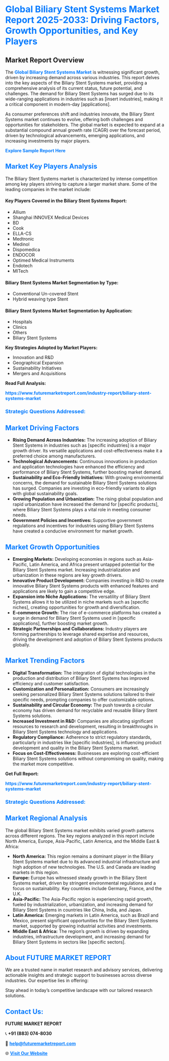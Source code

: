 <h1 style="color: #007BFF;">Global Biliary Stent Systems Market Report 2025-2033: Driving Factors, Growth Opportunities, and Key Players</h1>

<section id="overview">
<h2>Market Report Overview</h2>
<p>The <a href="https://www.futuremarketreport.com/industry-report/biliary-stent-systems-market" style="color: #007BFF; text-decoration: none;"><strong>Global Biliary Stent Systems Market</strong></a> is witnessing significant growth, driven by increasing demand across various industries. This report delves into the key aspects of the Biliary Stent Systems market, providing a comprehensive analysis of its current status, future potential, and challenges. The demand for Biliary Stent Systems has surged due to its wide-ranging applications in industries such as [insert industries], making it a critical component in modern-day [applications].</p>
<p>As consumer preferences shift and industries innovate, the Biliary Stent Systems market continues to evolve, offering both challenges and opportunities for stakeholders. The global market is expected to expand at a substantial compound annual growth rate (CAGR) over the forecast period, driven by technological advancements, emerging applications, and increasing investments by major players.</p>
</section>

<section id="overview">
<p><a href="https://www.futuremarketreport.com/request-sample/reportId=123318" style="color: #007BFF; text-decoration: none;"><strong>Explore Sample Report Here</strong></a></p>
</section>

<section id="key-players">
<h2 style="color: #007BFF;">Market Key Players Analysis</h2>
<p>The Biliary Stent Systems market is characterized by intense competition among key players striving to capture a larger market share. Some of the leading companies in the market include:</p>
<h4>Key Players Covered in the Biliary Stent Systems Report:</h4>
<ul><li>Allium</li><li>Shanghai INNOVEX Medical Devices</li><li>BD</li><li>Cook</li><li>ELLA-CS</li><li>Medtronic</li><li>Medinol</li><li>Dispomedica</li><li>ENDOCOR</li><li>Optimed Medical Instruments</li><li>Endotech</li><li>MITech</li></ul>
<h4>Biliary Stent Systems Market Segmentation by Type:</h4>
<ul><li>Conventional Un-covered Stent</li><li>Hybrid weaving type Stent</li></ul>

<h4>Biliary Stent Systems Market Segmentation by Application:</h4>
<ul><li>Hospitals</li><li>Clinics</li><li>Others</li><li>Biliary Stent Systems</li></ul>
<p><strong>Key Strategies Adopted by Market Players:</strong></p>
<ul>
<li>Innovation and R&D</li>
<li>Geographical Expansion</li>
<li>Sustainability Initiatives</li>
<li>Mergers and Acquisitions</li>
</ul>
</section>

<section>
<p><strong>Read Full Analysis: </strong></p><a href="https://www.futuremarketreport.com/industry-report/biliary-stent-systems-market" style="color: #007BFF; text-decoration: none;"><strong>https://www.futuremarketreport.com/industry-report/biliary-stent-systems-market</strong></a>
<h3 style="color: #007BFF;">Strategic Questions Addressed:</h3>
</section>

<section id="driving-factors">
<h2 style="color: #007BFF;">Market Driving Factors</h2>
<ul>
<li><strong>Rising Demand Across Industries:</strong> The increasing adoption of Biliary Stent Systems in industries such as [specific industries] is a major growth driver. Its versatile applications and cost-effectiveness make it a preferred choice among manufacturers.</li>
<li><strong>Technological Advancements:</strong> Continuous innovations in production and application technologies have enhanced the efficiency and performance of Biliary Stent Systems, further boosting market demand.</li>
<li><strong>Sustainability and Eco-Friendly Initiatives:</strong> With growing environmental concerns, the demand for sustainable Biliary Stent Systems solutions has surged. Companies are investing in eco-friendly variants to align with global sustainability goals.</li>
<li><strong>Growing Population and Urbanization:</strong> The rising global population and rapid urbanization have increased the demand for [specific products], where Biliary Stent Systems plays a vital role in meeting consumer needs.</li>
<li><strong>Government Policies and Incentives:</strong> Supportive government regulations and incentives for industries using Biliary Stent Systems have created a conducive environment for market growth.</li>
</ul>
</section>

<section id="growth-opportunities">
<h2 style="color: #007BFF;">Market Growth Opportunities</h2>
<ul>
<li><strong>Emerging Markets:</strong> Developing economies in regions such as Asia-Pacific, Latin America, and Africa present untapped potential for the Biliary Stent Systems market. Increasing industrialization and urbanization in these regions are key growth drivers.</li>
<li><strong>Innovative Product Development:</strong> Companies investing in R&D to create innovative Biliary Stent Systems products with enhanced features and applications are likely to gain a competitive edge.</li>
<li><strong>Expansion into Niche Applications:</strong> The versatility of Biliary Stent Systems allows it to be utilized in niche markets such as [specific niches], creating opportunities for growth and diversification.</li>
<li><strong>E-commerce Growth:</strong> The rise of e-commerce platforms has created a surge in demand for Biliary Stent Systems used in [specific applications], further boosting market growth.</li>
<li><strong>Strategic Partnerships and Collaborations:</strong> Industry players are forming partnerships to leverage shared expertise and resources, driving the development and adoption of Biliary Stent Systems products globally.</li>
</ul>
</section>

<section id="trending-factors">
<h2 style="color: #007BFF;">Market Trending Factors</h2>
<ul>
<li><strong>Digital Transformation:</strong> The integration of digital technologies in the production and distribution of Biliary Stent Systems has improved efficiency and customer satisfaction.</li>
<li><strong>Customization and Personalization:</strong> Consumers are increasingly seeking personalized Biliary Stent Systems solutions tailored to their specific needs, prompting companies to offer customizable options.</li>
<li><strong>Sustainability and Circular Economy:</strong> The push towards a circular economy has driven demand for recyclable and reusable Biliary Stent Systems solutions.</li>
<li><strong>Increased Investment in R&D:</strong> Companies are allocating significant resources to research and development, resulting in breakthroughs in Biliary Stent Systems technology and applications.</li>
<li><strong>Regulatory Compliance:</strong> Adherence to strict regulatory standards, particularly in industries like [specific industries], is influencing product development and quality in the Biliary Stent Systems market.</li>
<li><strong>Focus on Cost-Effectiveness:</strong> Businesses are exploring cost-efficient Biliary Stent Systems solutions without compromising on quality, making the market more competitive.</li>
</ul>
</section>

<section>
<p><strong>Get Full Report: </strong></p><a href="https://www.futuremarketreport.com/industry-report/biliary-stent-systems-market" style="color: #007BFF; text-decoration: none;"><strong>https://www.futuremarketreport.com/industry-report/biliary-stent-systems-market</strong></a>
<h3 style="color: #007BFF;">Strategic Questions Addressed:</h3>
</section>


<section id="regional-analysis">
<h2 style="color: #007BFF;">Market Regional Analysis</h2>
<p>The global Biliary Stent Systems market exhibits varied growth patterns across different regions. The key regions analyzed in this report include North America, Europe, Asia-Pacific, Latin America, and the Middle East & Africa:</p>
<ul>
<li><strong>North America:</strong> This region remains a dominant player in the Biliary Stent Systems market due to its advanced industrial infrastructure and high adoption of new technologies. The U.S. and Canada are leading markets in this region.</li>
<li><strong>Europe:</strong> Europe has witnessed steady growth in the Biliary Stent Systems market, driven by stringent environmental regulations and a focus on sustainability. Key countries include Germany, France, and the U.K.</li>
<li><strong>Asia-Pacific:</strong> The Asia-Pacific region is experiencing rapid growth, fueled by industrialization, urbanization, and increasing demand for Biliary Stent Systems in countries like China, India, and Japan.</li>
<li><strong>Latin America:</strong> Emerging markets in Latin America, such as Brazil and Mexico, present significant opportunities for the Biliary Stent Systems market, supported by growing industrial activities and investments.</li>
<li><strong>Middle East & Africa:</strong> The region’s growth is driven by expanding industries, infrastructure development, and increasing demand for Biliary Stent Systems in sectors like [specific sectors].</li>
</ul>
</section>

<footer>
<h2 style="color: #007BFF;">About FUTURE MARKET REPORT</h2>
<p>We are a trusted name in market research and advisory services, delivering actionable insights and strategic support to businesses across diverse industries. Our expertise lies in offering:</p>

<p>Stay ahead in today’s competitive landscape with our tailored research solutions.</p>

<h2 style="color: #007BFF;">Contact Us:</h2>
<p><strong>FUTURE MARKET REPORT</strong></p>
<p>📞 <strong>+91 (883) 074-8030</strong></p>
<p>📧 <strong><a href="mailto:help@futuremarketreport.com" style="color: #007BFF;">help@futuremarketreport.com</a></strong></p>
<p>🌐 <strong><a href="https://www.futuremarketreport.com/" style="color: #007BFF;">Visit Our Website</a></strong></p>
</footer>